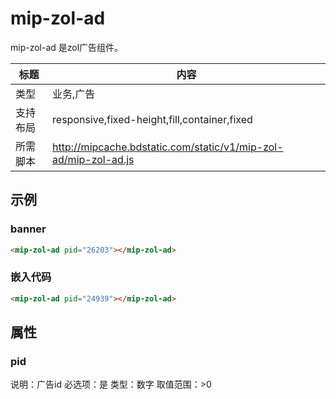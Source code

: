# mip-zol-ad

mip-zol-ad 是zol广告组件。

标题|内容
----|----
类型|业务,广告
支持布局|responsive,fixed-height,fill,container,fixed
所需脚本|http://mipcache.bdstatic.com/static/v1/mip-zol-ad/mip-zol-ad.js

## 示例

### banner
```html
<mip-zol-ad pid="26203"></mip-zol-ad>
```

### 嵌入代码
```html
<mip-zol-ad pid="24939"></mip-zol-ad>
```

## 属性

### pid
说明：广告id
必选项：是
类型：数字
取值范围：>0